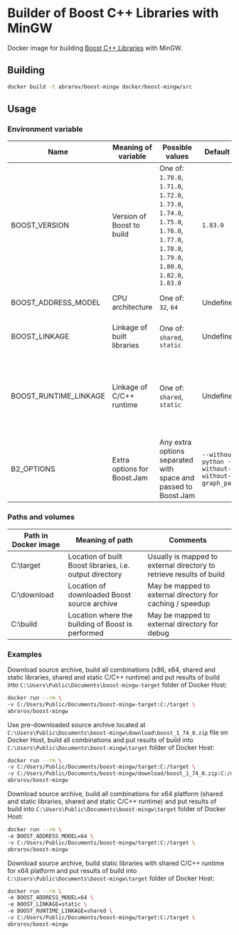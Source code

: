 # Builder of Boost C++ Libraries with MinGW

Docker image for building [Boost C++ Libraries](http://www.boost.org/) with MinGW.

## Building

```bash
docker build -t abrarov/boost-mingw docker/boost-mingw/src
```

## Usage

### Environment variable

| Name | Meaning of variable | Possible values | Default value | Comments |
|------|---------------------|-----------------|---------------|----------|
| BOOST_VERSION | Version of Boost to build | One of: `1.70.0`, `1.71.0`, `1.72.0`, `1.73.0`, `1.74.0`, `1.75.0`, `1.76.0`, `1.77.0`, `1.78.0`, `1.79.0`, `1.80.0`, `1.82.0`, `1.83.0` | `1.83.0` |
| BOOST_ADDRESS_MODEL | CPU architecture | One of: `32`, `64` | Undefined | When undefined then both `64` and `32` (in the same order) are built |
| BOOST_LINKAGE | Linkage of built libraries | One of: `shared`, `static` | Undefined | When undefined then both `shared` and `static` (in the same order) are built |
| BOOST_RUNTIME_LINKAGE | Linkage of C/C++ runtime | One of: `shared`, `static` | Undefined | When undefined then both `shared` and `static` (in the same order) are built, when `BOOST_LINKAGE` is `shared` then `static` value of `BOOST_RUNTIME_LINKAGE` is ignored |
| B2_OPTIONS | Extra options for Boost.Jam | Any extra options separated with space and passed to Boost.Jam | `--without-python --without-mpi --without-graph_parallel` | | 

### Paths and volumes

| Path in Docker image | Meaning of path | Comments |
|----------------------|-----------------|----------|
| C:\target | Location of built Boost libraries, i.e. output directory | Usually is mapped to external directory to retrieve results of build |
| C:\download | Location of downloaded Boost source archive | May be mapped to external directory for caching / speedup |
| C:\build | Location where the building of Boost is performed | May be mapped to external directory for debug |

### Examples

Download source archive, build all combinations (x86, x64, shared and static libraries, shared and static C/C++ runtime) 
and put results of build into `C:\Users\Public\Documents\boost-mingw-target` folder of Docker Host:

```bash
docker run --rm \
-v C:/Users/Public/Documents/boost-mingw-target:C:/target \
abrarov/boost-mingw
```

Use pre-downloaded source archive located at `C:\Users\Public\Documents\boost-mingw\download\boost_1_74_0.zip` file 
on Docker Host, build all combinations and put results of build into `C:\Users\Public\Documents\boost-mingw\target` 
folder of Docker Host:

```bash
docker run --rm \
-v C:/Users/Public/Documents/boost-mingw/target:C:/target \
-v C:/Users/Public/Documents/boost-mingw/download/boost_1_74_0.zip:C:/download/boost_1_74_0.zip \
abrarov/boost-mingw
```

Download source archive, build all combinations for x64 platform (shared and static libraries, shared and static C/C++ runtime) 
and put results of build into `C:\Users\Public\Documents\boost-mingw\target` folder of Docker Host:

```bash
docker run --rm \
-e BOOST_ADDRESS_MODEL=64 \
-v C:/Users/Public/Documents/boost-mingw/target:C:/target \
abrarov/boost-mingw
```

Download source archive, build static libraries with shared C/C++ runtime for x64 platform and put results of build into 
`C:\Users\Public\Documents\boost-mingw\target` folder of Docker Host:

```bash
docker run --rm \
-e BOOST_ADDRESS_MODEL=64 \
-e BOOST_LINKAGE=static \
-e BOOST_RUNTIME_LINKAGE=shared \
-v C:/Users/Public/Documents/boost-mingw/target:C:/target \
abrarov/boost-mingw
```
